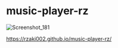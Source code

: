 # music-player-rz
![Screenshot_181](https://github.com/user-attachments/assets/99fed403-523c-4b28-bd43-a7d64d028d5b)

https://rzaki002.github.io/music-player-rz/

